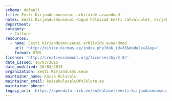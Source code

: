 ```yaml
---
schema: default
title: Eesti Kirjandusmuuseumi arhiivide avaandmed
notes: Eesti Kirjandusmuuseumi kogud hõlmavad Eesti rahvaluulet, kirjakultuuri ja kultuurilugu käsitlevaid materjale. Ulatuslike kogude avaandmetena kirjeldamine ja kättesaadavaks tegemine on pidev protsess ning andmed on kättesaadavad veebiteenuse kaudu. Kirjandusmuuseum koosneb kolmest arhiivist – Arhiivraamatukogust, Eesti Rahvaluule Arhiivist ja Eesti Kultuuriloolisest Arhiivist ning kahest teadusosakonnast – folkloristika ja etnomusikoloogia osakonnast. Neist peamised andmete pakkujad on kolm arhiivi.
department: ''
category:
  - Culture
resources:
  - name: Eesti Kirjandusmuuseumi arhiivide avaandmed
    url: 'http://kivike.kirmus.ee/index.php?dok_id=38&module=2&op='
    format: HTML
license: 'http://creativecommons.org/licenses/by/3.0/'
date_issued: 16/03/2015
date_modified: 16/03/2015
organization: Eesti Kirjandusmuuseum
maintainer_name: Kaisa Kulasalu
maintainer_email: kaisakulasalu@folklore.ee
maintainer_phone: ''
legacy_url: 'https://opendata.riik.ee/en/dataset/eesti-kirjandusmuuseumi-arhiivide-avaandmed'
---
```

